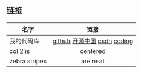 ## 链接 ##

| 名字 | 链接  |
|----|:---:|
| 我的代码库  | [github](https://liuxuezhan@github.com/liuxuezhan/skynet.git)  [开源中国](https://liuxuezhan@github.com/liuxuezhan/skynet.git)  [csdn](https://liuxuezhan@github.com/liuxuezhan/skynet.git)  [coding](https://liuxuezhan@github.com/liuxuezhan/skynet.git)  |
| col 2 is | centered  | 
| zebra stripes | are neat  | 
